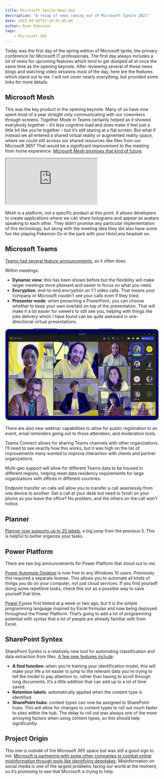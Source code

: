 ```yaml
---
title: Microsoft Ignite News Day
description: "A recap of news coming out of Microsoft Ignite 2021"
date: 2021-03-02T17:14:47-05:00
author: Ryan Robinson
tags:
    - Microsoft 365
---
```


Today was the first day of the spring edition of Microsoft Ignite, the primary conference for Microsoft IT professionals. The first day always includes a lot of news for upcoming features which tend to get dumped all at once the same time as the opening keynote. After reviewing several of these news blogs and watching video sessions most of the day, here are the features which stand out to me. I will not cover nearly everything, but provided some links for more details.

## Microsoft Mesh

This was the key product in the opening keynote. Many of us have now spent most of a year straight only communicating with our coworkers through screens. Together Mode in Teams certainly helped as it showed everybody together – it’s less cognitive load and does make it feel just a little bit like you’re together – but it’s still staring at a flat screen. But what if instead we all entered a shared virtual reality or augmented reality space, where we could still access our shared resources like files from our Microsoft 365? That would be a significant improvement to the meeting from home experience. [Microsoft Mesh promises that kind of future](https://www.cnet.com/news/microsoft-mesh-will-teleport-you-in-ar-and-vr-to-play-with-others-across-lots-of-devices/).

<iframe allow="accelerometer; autoplay; clipboard-write; encrypted-media; gyroscope; picture-in-picture" allowfullscreen="" loading="lazy" src="https://www.youtube.com/embed/Jd2GK0qDtRg?feature=oembed" title="Introducing Microsoft Mesh"></iframe>

Mesh is a platform, not a specific product at this point. It allows developers to create applications where we can share holograms and appear as avatars speaking to each other. They didn’t promise any particular implementation of this technology, but along with the meeting idea they did also have some fun like playing Pokemon Go in the park with your HoloLens headset on.

## Microsoft Teams

[Teams had several feature announcements](https://techcommunity.microsoft.com/t5/microsoft-teams-blog/what-s-new-in-microsoft-teams-microsoft-ignite-2021/ba-p/2118226), as it often does.

Within meetings:

- **Dynamic view**: this has been shown before but the flexibility will make larger meetings more pleasant and easier to focus on what you need.
- **Encryption**: end-to-end encryption on 1:1 video calls. That means your company or Microsoft couldn’t see your calls even if they tried.
- **Presenter mode**: when presenting a PowerPoint, you can choose whether to keep your own overlaid on top of the presentation. That will make it a lot easier for viewers to still see you, helping with things like joke delivery which I have found can be quite awkward in one-directional virtual presentations.

!["Dynamic view demo, from the Teams announcement blog."](./dynamic-view.gif)

There are also new webinar capabilities to allow for public registration to an event, email reminders going out to those attendees, and moderation tools.

Teams Connect allows for sharing Teams channels with other organizations. I’ll need to see exactly how this works, but it was high on the list of improvements many wanted to improve interaction with clients and partner organizations.

Multi-geo support will allow for different Teams data to be housed in different regions, helping meet data residency requirements for large organizations with offices in different countries.

Endpoint transfer on calls will allow you to transfer a call seamlessly from one device to another. Get a call at your desk but need to finish on your phone as you leave the office? No problem, and the others on the call won’t notice.

## Planner

[Planner now supports up to 25 labels](https://techcommunity.microsoft.com/t5/planner-blog/add-up-to-25-embedded-editable-labels-to-your-tasks/ba-p/2174399), a big jump from the previous 5. This is helpful to better organize your tasks.

## Power Platform

There are two big announcements for Power Platform that stood out to me.

[Power Automate Desktop](https://flow.microsoft.com/en-us/blog/automate-tasks-with-power-automate-desktop-for-windows-10-no-additional-cost/) is now free to any Windows 10 users. Previously this required a separate license. This allows you to automate all kinds of things you do on your computer, not just cloud services. If you find yourself doing some repetitive tasks, check this out as a possible way to save yourself that time.

[Power Fx](https://powerapps.microsoft.com/en-us/blog/what-is-microsoft-power-fx/)was first hinted at a week or two ago, but it is the simple programming language inspired by Excel formulas and now being deployed throughout the Power Platform. That’s going to add a lot of programming potential with syntax that a lot of people are already familiar with from Excel.

## SharePoint Syntex

SharePoint Syntex is a relatively new tool for automating classification and data extraction from files. [A few new features include](https://techcommunity.microsoft.com/t5/sharepoint-syntex/learn-more-about-the-future-of-sharepoint-syntex-at-microsoft/ba-p/2178173):

- **A find function**: when you’re training your identification model, this will make your life a lot easier to jump to the relevant data you're trying to tell the model to pay attention to, rather than having to scroll through long documents. It’s a little addition that can add up to a lot of time saved.
- **Retention labels**: automatically applied when the content type is identified
- **SharePoint hubs**: content types can now be assigned to SharePoint hubs. This will allow for changes to content types to roll out much faster to sites within the hub. The delay to roll out was always one of the more annoying factors when using content types, so this should help significantly.

## Project Origin

This one is outside of the Microsoft 365 space but was still a good sign to me. [Microsoft is partnering with some other companies to combat online misinformation through tools like identifying deepfakes](https://innovation.microsoft.com/en-us/project-origin). Misinformation on social media is one of the largest problems facing our world at the moment, so it’s promising to see that Microsoft is trying to help.

